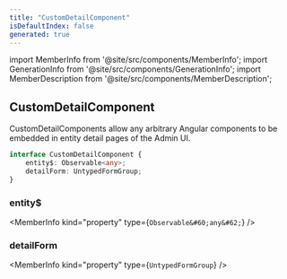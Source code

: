 ```yaml
---
title: "CustomDetailComponent"
isDefaultIndex: false
generated: true
---
```

<!-- This file was generated from the Vendure source. Do not modify. Instead, re-run the "docs:build" script -->
import MemberInfo from '@site/src/components/MemberInfo';
import GenerationInfo from '@site/src/components/GenerationInfo';
import MemberDescription from '@site/src/components/MemberDescription';


## CustomDetailComponent

<GenerationInfo sourceFile="packages/admin-ui/src/lib/core/src/providers/custom-detail-component/custom-detail-component-types.ts" sourceLine="14" packageName="@vendure/admin-ui" />

CustomDetailComponents allow any arbitrary Angular components to be embedded in entity detail
pages of the Admin UI.

```ts title="Signature"
interface CustomDetailComponent {
    entity$: Observable<any>;
    detailForm: UntypedFormGroup;
}
```

<div className="members-wrapper">

### entity$

<MemberInfo kind="property" type={`Observable&#60;any&#62;`}   />


### detailForm

<MemberInfo kind="property" type={`UntypedFormGroup`}   />




</div>
